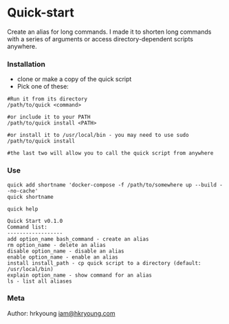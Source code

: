 # Quick-start
Create an alias for long commands. I made it to shorten long commands with a series of arguments or access directory-dependent scripts anywhere. 

### Installation
- clone or make a copy of the quick script
- Pick one of these:
```
#Run it from its directory
/path/to/quick <command>

#or include it to your PATH
/path/to/quick install <PATH>

#or install it to /usr/local/bin - you may need to use sudo
/path/to/quick install

#the last two will allow you to call the quick script from anywhere
```
### Use
```
quick add shortname 'docker-compose -f /path/to/somewhere up --build --no-cache'
quick shortname

quick help

Quick Start v0.1.0
Command list:
------------------
add option_name bash_command - create an alias
rm option_name - delete an alias
disable option_name - disable an alias
enable option_name - enable an alias
install install_path - cp quick script to a directory (default: /usr/local/bin)
explain option_name - show command for an alias
ls - list all aliases
```

### Meta
Author: hrkyoung [iam@hkryoung.com](iam@hrkyoung.com)
